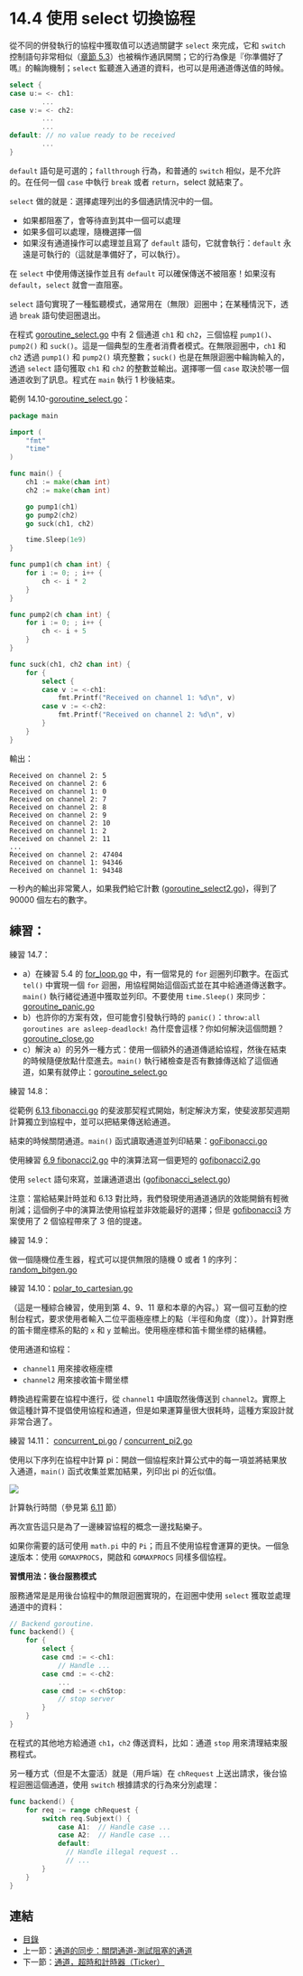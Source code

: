 # 14.4 使用 select 切換協程

從不同的併發執行的協程中獲取值可以透過關鍵字 `select` 來完成，它和 `switch` 控制語句非常相似（[章節 5.3](05.3.md)）也被稱作通訊開關；它的行為像是『你準備好了嗎』的輪詢機制；`select` 監聽進入通道的資料，也可以是用通道傳送值的時候。

```go
select {
case u:= <- ch1:
        ...
case v:= <- ch2:
        ...
        ...
default: // no value ready to be received
        ...
}
```

`default` 語句是可選的；`fallthrough` 行為，和普通的 `switch` 相似，是不允許的。在任何一個 `case` 中執行 `break` 或者 `return`，select 就結束了。

`select` 做的就是：選擇處理列出的多個通訊情況中的一個。

- 如果都阻塞了，會等待直到其中一個可以處理
- 如果多個可以處理，隨機選擇一個
- 如果沒有通道操作可以處理並且寫了 `default` 語句，它就會執行：`default` 永遠是可執行的（這就是準備好了，可以執行）。

在 `select` 中使用傳送操作並且有 `default` 可以確保傳送不被阻塞！如果沒有 `default`，`select` 就會一直阻塞。

`select` 語句實現了一種監聽模式，通常用在（無限）迴圈中；在某種情況下，透過 `break` 語句使迴圈退出。

在程式 [goroutine_select.go](examples/chapter_14/goroutine_select.go) 中有 2 個通道 `ch1` 和 `ch2`，三個協程 `pump1()`、`pump2()` 和 `suck()`。這是一個典型的生產者消費者模式。在無限迴圈中，`ch1` 和 `ch2` 透過 `pump1()` 和 `pump2()` 填充整數；`suck()` 也是在無限迴圈中輪詢輸入的，透過 `select` 語句獲取 `ch1` 和 `ch2` 的整數並輸出。選擇哪一個 `case` 取決於哪一個通道收到了訊息。程式在 `main` 執行 1 秒後結束。

範例 14.10-[goroutine_select.go](examples/chapter_14/goroutine_select.go)：

```go
package main

import (
	"fmt"
	"time"
)

func main() {
	ch1 := make(chan int)
	ch2 := make(chan int)

	go pump1(ch1)
	go pump2(ch2)
	go suck(ch1, ch2)

	time.Sleep(1e9)
}

func pump1(ch chan int) {
	for i := 0; ; i++ {
		ch <- i * 2
	}
}

func pump2(ch chan int) {
	for i := 0; ; i++ {
		ch <- i + 5
	}
}

func suck(ch1, ch2 chan int) {
	for {
		select {
		case v := <-ch1:
			fmt.Printf("Received on channel 1: %d\n", v)
		case v := <-ch2:
			fmt.Printf("Received on channel 2: %d\n", v)
		}
	}
}
```

輸出：

```
Received on channel 2: 5
Received on channel 2: 6
Received on channel 1: 0
Received on channel 2: 7
Received on channel 2: 8
Received on channel 2: 9
Received on channel 2: 10
Received on channel 1: 2
Received on channel 2: 11
...
Received on channel 2: 47404
Received on channel 1: 94346
Received on channel 1: 94348
```

一秒內的輸出非常驚人，如果我們給它計數 ([goroutine_select2.go](examples/chapter_14/goroutine_select2.go))，得到了 90000 個左右的數字。

## 練習：

練習 14.7：

- a）在練習 5.4 的 [for_loop.go](exercises/chapter_5/for_loop.go) 中，有一個常見的 `for` 迴圈列印數字。在函式 `tel()` 中實現一個 `for` 迴圈，用協程開始這個函式並在其中給通道傳送數字。`main()` 執行緒從通道中獲取並列印。不要使用 `time.Sleep()` 來同步：[goroutine_panic.go](exercises/chapter_14/goroutine_panic.go)
- b）也許你的方案有效，但可能會引發執行時的 `panic()`：`throw:all goroutines are asleep-deadlock!` 為什麼會這樣？你如何解決這個問題？[goroutine_close.go](exercises/chapter_14/goroutine_close.go)
- c）解決 a）的另外一種方式：使用一個額外的通道傳遞給協程，然後在結束的時候隨便放點什麼進去。`main()` 執行緒檢查是否有數據傳送給了這個通道，如果有就停止：[goroutine_select.go](exercises/chapter_14/goroutine_select.go)


練習 14.8：

從範例 [6.13 fibonacci.go](examples/chapter_6/fibonacci.go) 的斐波那契程式開始，制定解決方案，使斐波那契週期計算獨立到協程中，並可以把結果傳送給通道。

結束的時候關閉通道。`main()` 函式讀取通道並列印結果：[goFibonacci.go](exercises/chapter_14/gofibonacci.go)

使用練習 [6.9 fibonacci2.go](exercises/chapter_6/fibonacci2.go) 中的演算法寫一個更短的 [gofibonacci2.go](exercises/chapter_14/gofibonacci2.go)

使用 `select` 語句來寫，並讓通道退出 ([gofibonacci_select.go](exercises/chapter_14/gofibonacci_select.go))

注意：當給結果計時並和 6.13 對比時，我們發現使用通道通訊的效能開銷有輕微削減；這個例子中的演算法使用協程並非效能最好的選擇；但是 [gofibonacci3](exercises/chapter_14/gofibonacci3.go) 方案使用了 2 個協程帶來了 3 倍的提速。


練習 14.9：

做一個隨機位產生器，程式可以提供無限的隨機 0 或者 1 的序列：[random_bitgen.go](exercises/chapter_14/random_bitgen.go)

練習 14.10：[polar_to_cartesian.go](exercises/chapter_14/polar_to_cartesian.go)

（這是一種綜合練習，使用到第 4、9、11 章和本章的內容。）寫一個可互動的控制台程式，要求使用者輸入二位平面極座標上的點（半徑和角度（度））。計算對應的笛卡爾座標系的點的 `x` 和 `y` 並輸出。使用極座標和笛卡爾坐標的結構體。

使用通道和協程：

- `channel1` 用來接收極座標
- `channel2` 用來接收笛卡爾坐標

轉換過程需要在協程中進行，從 `channel1` 中讀取然後傳送到 `channel2`。實際上做這種計算不提倡使用協程和通道，但是如果運算量很大很耗時，這種方案設計就非常合適了。

練習 14.11： [concurrent_pi.go](exercises/chapter_14/concurrent_pi.go) / [concurrent_pi2.go](exercises/chapter_14/concurrent_pi2.go)

使用以下序列在協程中計算 pi：開啟一個協程來計算公式中的每一項並將結果放入通道，`main()` 函式收集並累加結果，列印出 pi 的近似值。

![](images/14.4_piseries.png?raw=true)

計算執行時間（參見第 [6.11](6.11.md) 節）

再次宣告這只是為了一邊練習協程的概念一邊找點樂子。

如果你需要的話可使用 `math.pi` 中的 `Pi`；而且不使用協程會運算的更快。一個急速版本：使用 `GOMAXPROCS`，開啟和 `GOMAXPROCS` 同樣多個協程。

**習慣用法：後台服務模式**

服務通常是是用後台協程中的無限迴圈實現的，在迴圈中使用 `select` 獲取並處理通道中的資料：

```go
// Backend goroutine.
func backend() {
	for {
		select {
		case cmd := <-ch1:
			// Handle ...
		case cmd := <-ch2:
			...
		case cmd := <-chStop:
			// stop server
		}
	}
}
```

在程式的其他地方給通道 `ch1`，`ch2` 傳送資料，比如：通道 `stop` 用來清理結束服務程式。

另一種方式（但是不太靈活）就是（用戶端）在 `chRequest` 上送出請求，後台協程迴圈這個通道，使用 `switch` 根據請求的行為來分別處理：

```go
func backend() {
	for req := range chRequest {
		switch req.Subjext() {
			case A1:  // Handle case ...
			case A2:  // Handle case ...
			default:
			  // Handle illegal request ..
			  // ...
		}
	}
}
```

## 連結

- [目錄](directory.md)
- 上一節：[通道的同步：關閉通道-測試阻塞的通道](14.3.md)
- 下一節：[通道，超時和計時器（Ticker）](14.5.md)
